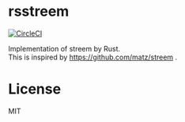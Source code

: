 # rsstreem

[![CircleCI](https://circleci.com/gh/Everysick/rsstreem/tree/master.svg?style=svg)](https://circleci.com/gh/Everysick/rsstreem/tree/master)
  
Implementation of streem by Rust.  
This is inspired by https://github.com/matz/streem .

# License
MIT
